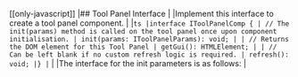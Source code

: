 [[only-javascript]]
|## Tool Panel Interface
|
|Implement this interface to create a tool panel component.
|
|`ts |interface IToolPanelComp { | // The init(params) method is called on the tool panel once upon component initialisation. | init(params: IToolPanelParams): void; | | // Returns the DOM element for this Tool Panel | getGui(): HTMLElement; | | // Can be left blank if no custom refresh logic is required. | refresh(): void; |} |`
|
|The interface for the init parameters is as follows:
|
